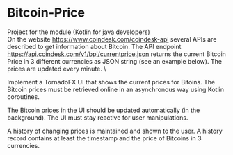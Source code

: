 # Bitcoin-Price
Project for the module (Kotlin for java developers) \
On the website https://www.coindesk.com/coindesk-api several APIs are described to get information about Bitcoin.  The API endpoint https://api.coindesk.com/v1/bpi/currentprice.json returns the current Bitcoin Price in 3 different currencies as JSON string (see an example below). The prices are updated every minute. \

Implement a TornadoFX UI that shows the current prices for Bitoins. The Bitcoin prices must be retrieved online in an asynchronous way using Kotlin coroutines.

The Bitcoin prices in the UI should be updated automatically (in the background). The UI must stay reactive for user manipulations.

A history of changing prices is maintained and shown to the user. A history record contains at least the timestamp and the price of Bitcoins  in 3 currencies.
